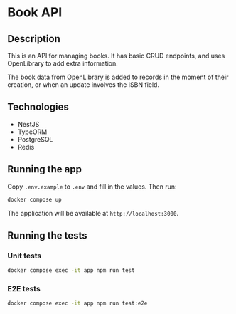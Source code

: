 # Book API

## Description

This is an API for managing books. It has basic CRUD endpoints, and uses OpenLibrary to add extra information.

The book data from OpenLibrary is added to records in the moment of their creation, or when an update involves the ISBN field.

## Technologies

- NestJS
- TypeORM
- PostgreSQL
- Redis

## Running the app

Copy `.env.example` to `.env` and fill in the values. Then run:

```bash
docker compose up
```

The application will be available at `http://localhost:3000`.

## Running the tests

### Unit tests

```bash
docker compose exec -it app npm run test
```

### E2E tests

```bash
docker compose exec -it app npm run test:e2e
```
